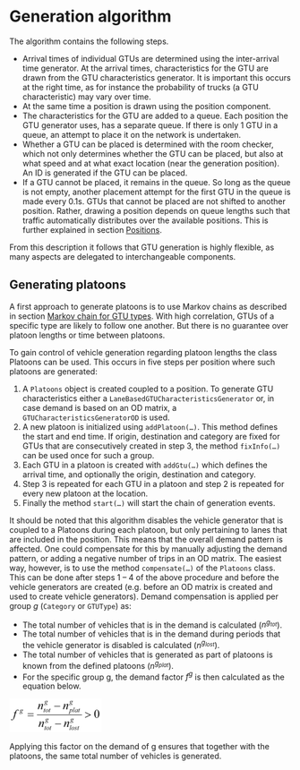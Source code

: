 # Generation algorithm

The algorithm contains the following steps.

* Arrival times of individual GTUs are determined using the inter-arrival time generator. At the arrival times, characteristics for the GTU are drawn from the GTU characteristics generator. It is important this occurs at the right time, as for instance the probability of trucks (a GTU characteristic) may vary over time.
* At the same time a position is drawn using the position component. 
* The characteristics for the GTU are added to a queue. Each position the GTU generator uses, has a separate queue. If there is only 1 GTU in a queue, an attempt to place it on the network is undertaken.
* Whether a GTU can be placed is determined with the room checker, which not only determines whether the GTU can be placed, but also at what speed and at what exact location (near the generation position). An ID is generated if the GTU can be placed.
* If a GTU cannot be placed, it remains in the queue. So long as the queue is not empty, another placement attempt for the first GTU in the queue is made every 0.1s. GTUs that cannot be placed are not shifted to another position. Rather, drawing a position depends on queue lengths such that traffic automatically distributes over the available positions. This is further explained in section [Positions](/traffic-demand-and-vehicle-generation/positions).

From this description it follows that GTU generation is highly flexible, as many aspects are delegated to interchangeable components.


## Generating platoons

A first approach to generate platoons is to use Markov chains as described in section [Markov chain for GTU types](/traffic-demand-and-vehicle-generation/traffic-from-an-origin-destination-matrix#markov-chain-for-gtu-types). With high correlation, GTUs of a specific type are likely to follow one another. But there is no guarantee over platoon lengths or time between platoons.

To gain control of vehicle generation regarding platoon lengths the class Platoons can be used. This occurs in five steps per position where such platoons are generated:

1.  A `Platoons` object is created coupled to a position. To generate GTU characteristics either a `LaneBasedGTUCharacteristicsGenerator` or, in case demand is based on an OD matrix, a `GTUCharacteristicsGeneratorOD` is used.
2.  A new platoon is initialized using `addPlatoon(…)`. This method defines the start and end time. If origin, destination and category are fixed for GTUs that are consecutively created in step 3, the method `fixInfo(…)` can be used once for such a group. 
3.  Each GTU in a platoon is created with `addGtu(…)` which defines the arrival time, and optionally the origin, destination and category.
4.  Step 3 is repeated for each GTU in a platoon and step 2 is repeated for every new platoon at the location. 
5.  Finally the method `start(…)` will start the chain of generation events.

It should be noted that this algorithm disables the vehicle generator that is coupled to a Platoons during each platoon, but only pertaining to lanes that are included in the position. This means that the overall demand pattern is affected. One could compensate for this by manually adjusting the demand pattern, or adding a negative number of trips in an OD matrix. The easiest way, however, is to use the method `compensate(…)` of the `Platoons` class. This can be done after steps 1 – 4 of the above procedure and before the vehicle generators are created (e.g. before an OD matrix is created and used to create vehicle generators). Demand compensation is applied per group _g_ (`Category` or `GTUType`) as:

* The total number of vehicles that is in the demand is calculated (<i>n<sup>g<sub>tot</sub></sup></i>).
* The total number of vehicles that is in the demand during periods that the vehicle generator is disabled is calculated (<i>n<sup>g<sub>lost</sub></sup></i>).
* The total number of vehicles that is generated as part of platoons is known from the defined platoons (<i>n<sup>g<sub>plat</sub></sup></i>).
* For the specific group g, the demand factor <i>f<sup>g</sup></i> is then calculated as the equation below.

![](../images/OTS_formula_1.png)

Applying this factor on the demand of g ensures that together with the platoons, the same total number of vehicles is generated.
